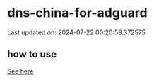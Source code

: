 # dns-china-for-adguard

Last updated on: 2024-07-22 00:20:58.372575

## how to use

[See here](https://github.com/AdguardTeam/AdGuardHome/wiki/Configuration#upstreams-from-file)